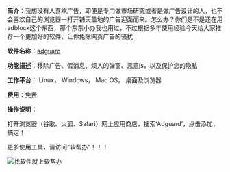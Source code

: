 **简介**：我想没有人喜欢广告，即便是专门做市场研究或者是做广告设计的人，也不会喜欢自己的浏览器一打开铺天盖地的广告迎面而来。怎么办？你们是不是还在用adblock这个东西，那个东东小办我也用过，不过根据多年使用经验今天给大家推荐一个更加好的软件，让你免除网页广告的骚扰

**软件名称**：[adguard]( https://adguard.com/en/welcome.html )

**功能描述**：移除广告、假消息、烦人的弹窗、恶意js，以及保护您的隐私

**工作平台**： Linux， Windows， Mac OS， 桌面及浏览器

**费用**：免费

**操作说明**：

 打开浏览器（谷歌、火狐、Safari）网上应用商店，搜索‘Adguard’，点击添加，搞定！ 



更多使用工具，请访问“软帮办”！！！

![找软件就上软帮办](http://118.24.202.12:81/rbbUpload/20190903/1567471807080068812.jpg)

